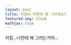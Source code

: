 ```yaml
---
layout: post
title: 지킬씨 저한테 왜 그러세요?
featured-img: sleek
mathjax: true
---
```



지킬...나한테 왜 그러는거야...
